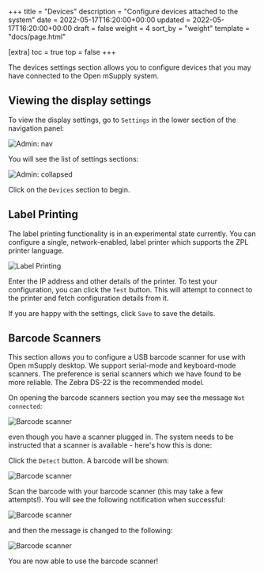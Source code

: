+++
title = "Devices"
description = "Configure devices attached to the system"
date = 2022-05-17T16:20:00+00:00
updated = 2022-05-17T16:20:00+00:00
draft = false
weight = 4
sort_by = "weight"
template = "docs/page.html"

[extra]
toc = true
top = false
+++

The devices settings section allows you to configure devices that you may have connected to the Open mSupply system.

## Viewing the display settings

To view the display settings, go to `Settings` in the lower section of the navigation panel:

![Admin: nav](/docs/administration/images/admin_nav.png)

You will see the list of settings sections:

![Admin: collapsed](/docs/administration/images/admin_collapsed.png)

Click on the `Devices` section to begin.

## Label Printing

The label printing functionality is in an experimental state currently. You can configure a single, network-enabled, label printer which supports the ZPL printer language.

![Label Printing](/docs/administration/images/devices_label_printing.png)

Enter the IP address and other details of the printer. To test your configuration, you can click the `Test` button. This will attempt to connect to the printer and fetch configuration details from it.

If you are happy with the settings, click `Save` to save the details.

## Barcode Scanners

This section allows you to configure a USB barcode scanner for use with Open mSupply desktop.
We support serial-mode and keyboard-mode scanners. The preference is serial scanners which we have found to be more reliable. The Zebra DS-22 is the recommended model.

On opening the barcode scanners section you may see the message `Not connected`:

![Barcode scanner](/docs/administration/images/devices_scanner_not_connected.png)

even though you have a scanner plugged in. The system needs to be instructed that a scanner is available - here's how this is done:

Click the `Detect` button. A barcode will be shown:

![Barcode scanner](/docs/administration/images/devices_scanner_barcode.png)

Scan the barcode with your barcode scanner (this may take a few attempts!). You will see the following notification when successful:

![Barcode scanner](/docs/administration/images/devices_scanner_found.png)

and then the message is changed to the following:

![Barcode scanner](/docs/administration/images/devices_scanner_connected.png)

You are now able to use the barcode scanner!
